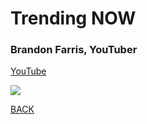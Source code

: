﻿# Trending NOW

### Brandon Farris, YouTuber
[YouTube](https://www.youtube.com/watch?v=SBpgqjAcBbg)

![](https://media.tenor.com/images/5f9244db8e77f0449b8eb09eb57bc989/tenor.gif)

[BACK](https://github.com/WELLSSRMO/MD/blob/master/README.md)


